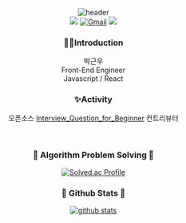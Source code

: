 <div align='center'>

<!-- 헤더 참고하기 https://github.com/kyechan99/capsule-render -->
![header](https://capsule-render.vercel.app/api?type=Waving&color=0:CCCCFF,50:FFCCCC,100:FF99CC&height=250&section=header&text=Geunwoo&fontAlign=50&fontAlignY=40&fontSize=80&fontColor=ffffff&animation=fadeIn)<br> 
<a href="https://geunu97.tistory.com/"><img src="https://img.shields.io/badge/Blog-000000?style=flat&for-the-badge&logo=Blogger&logoColor=white"></a>
[![Gmail](https://img.shields.io/badge/Gmail-EA4335?style=flat&logo=Gmail&logoColor=white)](mailto:olo90632951@gmail.com)
<a href="https://twitter.com/geunu97"><img src="https://img.shields.io/badge/Twitter-1DA1F2?style=flat&for-the-badge&logo=Twitter&logoColor=white"></a>


### 👨‍💻Introduction 
박근우 <br>
Front-End Engineer <br>
Javascript / React <br>


<!--
### 💡Work Experience 
- ......  (2022.xx ~ )
-->

### ✨Activity 
오픈소스 <a href="https://github.com/JaeYeopHan/Interview_Question_for_Beginner">Interview_Question_for_Beginner</a> 컨트리뷰터

<br>

### 🔸 Algorithm Problem Solving 🔸
[![Solved.ac Profile](http://mazassumnida.wtf/api/v2/generate_badge?boj=olo90632951)](https://solved.ac/olo90632951/) 


### 🔹 Github Stats 🔹
[![github stats](https://github-readme-stats.vercel.app/api?username=geunu97&show_icons=true&theme=buefy)](https://github.com/anuraghazra/github-readme-stats)

</div>
